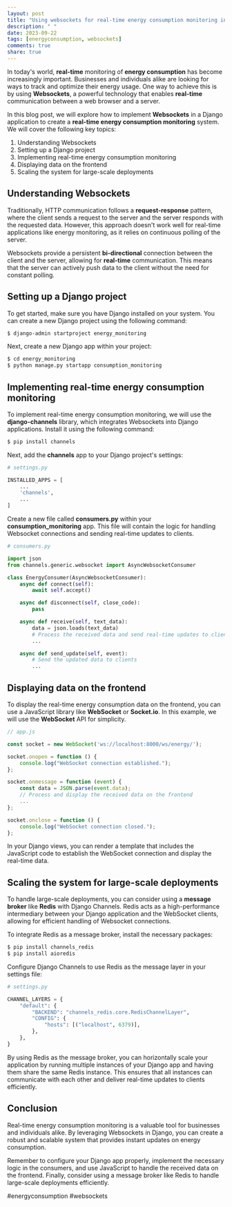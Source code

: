 ```yaml
---
layout: post
title: "Using websockets for real-time energy consumption monitoring in Django"
description: " "
date: 2023-09-22
tags: [energyconsumption, websockets]
comments: true
share: true
---
```


In today's world, **real-time** monitoring of **energy consumption** has become increasingly important. Businesses and individuals alike are looking for ways to track and optimize their energy usage. One way to achieve this is by using **Websockets**, a powerful technology that enables **real-time** communication between a web browser and a server.

In this blog post, we will explore how to implement **Websockets** in a Django application to create a **real-time energy consumption monitoring** system. We will cover the following key topics:

1. Understanding Websockets
2. Setting up a Django project
3. Implementing real-time energy consumption monitoring
4. Displaying data on the frontend
5. Scaling the system for large-scale deployments

## Understanding Websockets

Traditionally, HTTP communication follows a **request-response** pattern, where the client sends a request to the server and the server responds with the requested data. However, this approach doesn't work well for real-time applications like energy monitoring, as it relies on continuous polling of the server.

Websockets provide a persistent **bi-directional** connection between the client and the server, allowing for **real-time** communication. This means that the server can actively push data to the client without the need for constant polling.

## Setting up a Django project

To get started, make sure you have Django installed on your system. You can create a new Django project using the following command:

```bash
$ django-admin startproject energy_monitoring
```

Next, create a new Django app within your project:

```bash
$ cd energy_monitoring
$ python manage.py startapp consumption_monitoring
```

## Implementing real-time energy consumption monitoring

To implement real-time energy consumption monitoring, we will use the **django-channels** library, which integrates Websockets into Django applications. Install it using the following command:

```bash
$ pip install channels
```

Next, add the **channels** app to your Django project's settings:

```python
# settings.py

INSTALLED_APPS = [
    ...
    'channels',
    ...
]
```

Create a new file called **consumers.py** within your **consumption_monitoring** app. This file will contain the logic for handling Websocket connections and sending real-time updates to clients.

```python
# consumers.py

import json
from channels.generic.websocket import AsyncWebsocketConsumer

class EnergyConsumer(AsyncWebsocketConsumer):
    async def connect(self):
        await self.accept()

    async def disconnect(self, close_code):
        pass

    async def receive(self, text_data):
        data = json.loads(text_data)
        # Process the received data and send real-time updates to clients
        ...

    async def send_update(self, event):
        # Send the updated data to clients
        ...

```

## Displaying data on the frontend

To display the real-time energy consumption data on the frontend, you can use a JavaScript library like **WebSocket** or **Socket.io**. In this example, we will use the **WebSocket** API for simplicity.

```javascript
// app.js

const socket = new WebSocket('ws://localhost:8000/ws/energy/');

socket.onopen = function () {
    console.log("WebSocket connection established.");
};

socket.onmessage = function (event) {
    const data = JSON.parse(event.data);
    // Process and display the received data on the frontend
    ...
};

socket.onclose = function () {
    console.log("WebSocket connection closed.");
};
```

In your Django views, you can render a template that includes the JavaScript code to establish the WebSocket connection and display the real-time data.

## Scaling the system for large-scale deployments

To handle large-scale deployments, you can consider using a **message broker** like **Redis** with Django Channels. Redis acts as a high-performance intermediary between your Django application and the WebSocket clients, allowing for efficient handling of Websocket connections.

To integrate Redis as a message broker, install the necessary packages:

```bash
$ pip install channels_redis
$ pip install aioredis
```

Configure Django Channels to use Redis as the message layer in your settings file:

```python
# settings.py

CHANNEL_LAYERS = {
    "default": {
        "BACKEND": "channels_redis.core.RedisChannelLayer",
        "CONFIG": {
            "hosts": [("localhost", 6379)],
        },
    },
}
```

By using Redis as the message broker, you can horizontally scale your application by running multiple instances of your Django app and having them share the same Redis instance. This ensures that all instances can communicate with each other and deliver real-time updates to clients efficiently.

## Conclusion

Real-time energy consumption monitoring is a valuable tool for businesses and individuals alike. By leveraging Websockets in Django, you can create a robust and scalable system that provides instant updates on energy consumption.

Remember to configure your Django app properly, implement the necessary logic in the consumers, and use JavaScript to handle the received data on the frontend. Finally, consider using a message broker like Redis to handle large-scale deployments efficiently.

#energyconsumption #websockets